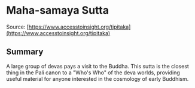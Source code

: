# Maha-samaya Sutta



Source: [https://www.accesstoinsight.org/tipitaka](https://www.accesstoinsight.org/tipitaka)



## Summary

A large group of devas pays a visit to the Buddha. This sutta is the closest thing in the Pali canon to a "Who's Who" of the deva worlds, providing useful material for anyone interested in the cosmology of early Buddhism.